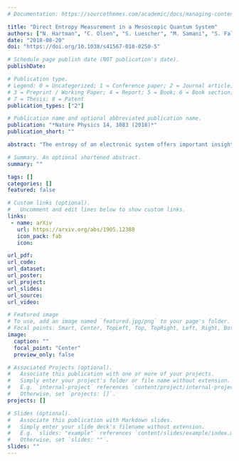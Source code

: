 ```yaml
---
# Documentation: https://sourcethemes.com/academic/docs/managing-content/

title: "Direct Entropy Measurement in a Mesoscopic Quantum System"
authors: ["N. Hartman", "C. Olsen", "S. Luescher", "M. Samani", "S. Fallahi", "G. Gardner", "M. Manfra", "J. Folk"]
date: "2018-08-20"
doi: "https://doi.org/10.1038/s41567-018-0250-5"

# Schedule page publish date (NOT publication's date).
publishDate:

# Publication type.
# Legend: 0 = Uncategorized; 1 = Conference paper; 2 = Journal article;
# 3 = Preprint / Working Paper; 4 = Report; 5 = Book; 6 = Book section;
# 7 = Thesis; 8 = Patent
publication_types: ["2"]

# Publication name and optional abbreviated publication name.
publication: "*Nature Physics 14, 1083 (2018)*"
publication_short: ""

abstract: "The entropy of an electronic system offers important insights into the nature of its quantum mechanical ground state. This is particularly valuable in cases where the state is difficult to identify by conventional experimental probes, such as conductance. Traditionally, entropy measurements are based on bulk properties, such as heat capacity, that are easily observed in macroscopic samples but are unmeasurably small in systems that consist of only a few particles. Here, we develop a mesoscopic circuit to directly measure the entropy of just a few electrons, and demonstrate its efficacy using the well-understood spin statistics of the first, second and third electron ground states in a GaAs quantum dot. The precision of this technique, quantifying the entropy of a single spin-1/2 to within 5% of the expected value of kB ln 2, shows its potential for probing more exotic systems. For example, entangled states or those with non-Abelian statistics could be clearly distinguished by their low-temperature entropy."

# Summary. An optional shortened abstract.
summary: ""

tags: []
categories: []
featured: false

# Custom links (optional).
#   Uncomment and edit lines below to show custom links.
links:
 - name: arXiv
   url: https://arxiv.org/abs/1905.12388
   icon_pack: fab
   icon:

url_pdf:
url_code:
url_dataset:
url_poster:
url_project:
url_slides:
url_source:
url_video:

# Featured image
# To use, add an image named `featured.jpg/png` to your page's folder.
# Focal points: Smart, Center, TopLeft, Top, TopRight, Left, Right, BottomLeft, Bottom, BottomRight.
image:
  caption: ""
  focal_point: "Center"
  preview_only: false

# Associated Projects (optional).
#   Associate this publication with one or more of your projects.
#   Simply enter your project's folder or file name without extension.
#   E.g. `internal-project` references `content/project/internal-project/index.md`.
#   Otherwise, set `projects: []`.
projects: []

# Slides (optional).
#   Associate this publication with Markdown slides.
#   Simply enter your slide deck's filename without extension.
#   E.g. `slides: "example"` references `content/slides/example/index.md`.
#   Otherwise, set `slides: ""`.
slides: ""
---
```

